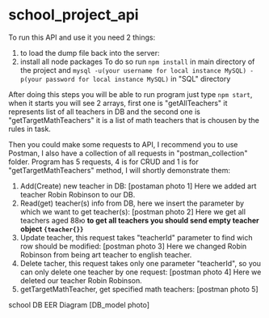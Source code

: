 # school_project_api

To run this API and use it you need 2 things:

1. to load the dump file back into the server:
2. install all node packages
   To do so run `npm install` in main directory of the project and `mysql -u(your username for local instance MySQL) -p(your password for local instance MySQL)` in "SQL" directory

After doing this steps you will be able to run program just type `npm start`, when it starts you will see 2 arrays, first one is "getAllTeachers" it represents list of all teachers in DB and the second one is "getTargetMathTeachers" it is a list of math teachers that is chousen by the rules in task.

Then you could make some requests to API, I recommend you to use Postman, I also have a collection of all requests in "postman_collection" folder. Program has 5 requests, 4 is for CRUD and 1 is for "getTargetMathTeachers" method, I will shortly demonstrate them:

1. Add(Create) new teacher in DB:
   [postaman photo 1]
   Here we added art teacher Robin Robinson to our DB.
2. Read(get) teacher(s) info from DB, here we insert the parameter by which we want to get teacher(s):
   [postman photo 2]
   Here we get all teachers aged 88ю
   **to get all teachers you should send empty teacher object `{teacher{}}`**
3. Update teacher, this request takes "teacherId" parameter to find wich row should be modified:
   [postman photo 3]
   Here we changed Robin Robinson from being art teacher to english teacher.
4. Delete tacher, this request takes only one parameter "teacherId", so you can only delete one teacher by one request:
   [postman photo 4]
   Here we deleted our teacher Robin Robinson.
5. getTargetMathTeacher, get specified math teachers:
   [postman photo 5]

school DB EER Diagram
[DB_model photo]
